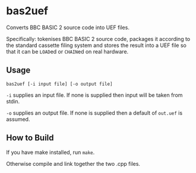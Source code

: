 # bas2uef

Converts BBC BASIC 2 source code into UEF files.

Specifically: tokenises BBC BASIC 2 source code, packages it according to the standard cassette filing system and stores the result into a UEF file so that it can be `LOAD`ed or `CHAIN`ed on real hardware.

## Usage

`bas2uef [-i input file] [-o output file]`

`-i` supplies an input file. If none is supplied then input will be taken from stdin.

`-o` supplies an output file. If none is supplied then a default of `out.uef` is assumed.

## How to Build

If you have make installed, run `make`.

Otherwise compile and link together the two .cpp files.